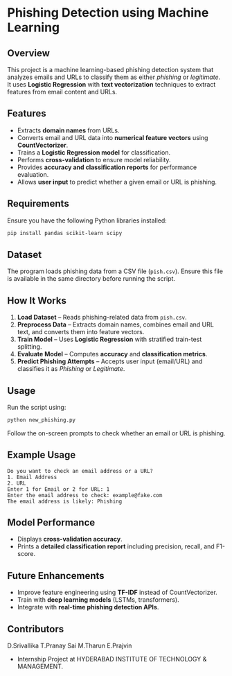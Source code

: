 


# **Phishing Detection using Machine Learning**  

## **Overview**  
This project is a machine learning-based phishing detection system that analyzes emails and URLs to classify them as either *phishing* or *legitimate*. It uses **Logistic Regression** with **text vectorization** techniques to extract features from email content and URLs.  

## **Features**  
- Extracts **domain names** from URLs.  
- Converts email and URL data into **numerical feature vectors** using **CountVectorizer**.  
- Trains a **Logistic Regression model** for classification.  
- Performs **cross-validation** to ensure model reliability.  
- Provides **accuracy and classification reports** for performance evaluation.  
- Allows **user input** to predict whether a given email or URL is phishing.  

## **Requirements**  
Ensure you have the following Python libraries installed:  
```bash
pip install pandas scikit-learn scipy
```  

## **Dataset**  
The program loads phishing data from a CSV file (`pish.csv`). Ensure this file is available in the same directory before running the script.  

## **How It Works**  
1. **Load Dataset** – Reads phishing-related data from `pish.csv`.  
2. **Preprocess Data** – Extracts domain names, combines email and URL text, and converts them into feature vectors.  
3. **Train Model** – Uses **Logistic Regression** with stratified train-test splitting.  
4. **Evaluate Model** – Computes **accuracy** and **classification metrics**.  
5. **Predict Phishing Attempts** – Accepts user input (email/URL) and classifies it as *Phishing* or *Legitimate*.  

## **Usage**  
Run the script using:  
```bash
python new_phishing.py
```  
Follow the on-screen prompts to check whether an email or URL is phishing.  

## **Example Usage**  
```
Do you want to check an email address or a URL?
1. Email Address
2. URL
Enter 1 for Email or 2 for URL: 1
Enter the email address to check: example@fake.com
The email address is likely: Phishing
```

## **Model Performance**  
- Displays **cross-validation accuracy**.  
- Prints a **detailed classification report** including precision, recall, and F1-score.  

## **Future Enhancements**  
- Improve feature engineering using **TF-IDF** instead of CountVectorizer.  
- Train with **deep learning models** (LSTMs, transformers).  
- Integrate with **real-time phishing detection APIs**.  

## **Contributors**  

D.Srivallika
T.Pranay Sai
M.Tharun
E.Prajvin


- Internship Project at HYDERABAD INSTITUTE OF TECHNOLOGY & MANAGEMENT.  



